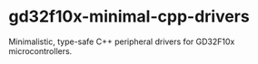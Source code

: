 # gd32f10x-minimal-cpp-drivers
Minimalistic, type-safe C++ peripheral drivers for GD32F10x microcontrollers.
